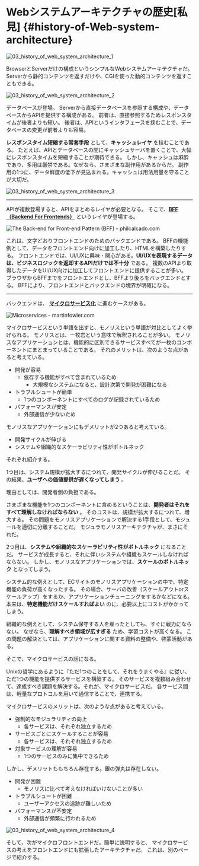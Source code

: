 # Webシステムアーキテクチャの歴史[私見] {#history-of-Web-system-architecture}

![03_history_of_web_system_architecture_1](../../assets/images/drawio/03_history_of_web_system_architecture_1.png)

BrowserとServerだけの構成というシンプルなWebシステムアーキテクチャだ。
Serverから静的コンテンツを返すだけや、CGIを使った動的コンテンツを返すこともできる。

![03_history_of_web_system_architecture_2](../../assets/images/drawio/03_history_of_web_system_architecture_2.png)

データベースが登場。
Serverから直接データベースを参照する構成や、データベースからAPIを提供する構成がある。
前者は、直接参照するためレスポンスタイムが後者よりも短い。
後者は、APIというインタフェースを挟むことで、データベースの変更が前者よりも容易。

**レスポンスタイム短縮する常套手段** として、**キャッシュレイヤ** を挟むことである。
たとえば、APIとデータベースの間にキャッシュサーバを置くことで、大幅にレスポンスタイムを短縮することが期待できる。
しかし、キャッシュは麻酔であり、多用は厳禁である。なぜなら、さまざまな副作用があるからだ。
副作用の1つに、データ鮮度の低下が見込まれる。キャッシュは用法用量を守ることが大切だ。

![03_history_of_web_system_architecture_3](../../assets/images/drawio/03_history_of_web_system_architecture_3.png)

---- 

APIが複数登場すると、APIをまとめるレイヤが必要となる。
そこで、**[BFF（Backend For Frontends）](https://philcalcado.com/2015/09/18/the_back_end_for_front_end_pattern_bff.html)** というレイヤが登場する。

<!-- textlint-disable -->

![<a href="https://philcalcado.com/2015/09/18/the_back_end_for_front_end_pattern_bff.html">The Back-end for Front-end Pattern (BFF) - philcalcado.com</a>](https://philcalcado.com/img/2015-09-back-end-for-front-end-pattern/sc-bff-1.png)

<!-- textlint-enable -->

これは、文字どおりフロントエンドのためのバックエンドである。
BFFの機能例として、データをフロントエンド向けに加工したり、HTMLを構築したりする。
フロントエンドでは、UI/UXに興味・関心がある。**UI/UXを表現するデータは、ビジネスロジックを返却するAPIだけでは不十分** である。
複数のAPIより取得したデータをUI/UX向けに加工してフロントエンドに提供することが多い。
ブラウザからBFFまでをフロントエンドとし、BFFより後ろをバックエンドとする。
BFFにより、フロントエンドとバックエンドの境界が明確になる。

---- 

バックエンドは、 **[マイクロサービス化](https://martinfowler.com/articles/microservices.html)** に進むケースがある。

<!-- textlint-disable -->

![<a href="https://martinfowler.com/articles/microservices.html">Microservices - martinfowler.com</a>](https://martinfowler.com/articles/microservices/images/decentralised-data.png)

<!-- textlint-enable -->

マイクロサービスという単語を出すと、モノリスという単語が対比としてよく挙げられる。
モノリスとは、一枚岩という意味で解釈されることが多い。
モノリスなアプリケーションとは、機能的に区別できるサービスすべてが一枚のコンポーネントにまとまっていることである。
それのメリットは、次のような点があると考えている。

* 開発が容易
  * 依存する機能がすべて含まれているため
    * 大規模なシステムになると、設計次第で開発が困難になる
* トラブルシュートが簡単
  * 1つのコンポーネントにすべてのログが記録されているため
* パフォーマンスが安定
  * 外部通信が少ないため

モノリスなアプリケーションにもデメリットが2つあると考えている。

* 開発サイクルが伸びる
* システムや組織的なスケーラビリティ性がボトルネック

それぞれ紹介する。

1つ目は、システム規模が拡大するにつれて、開発サイクルが伸びることだ。
その結果、**ユーザへの価値提供が遅くなってしまう** 。
<!-- textlint-disable -->
理由としては、開発者側の負担である。
<!-- textlint-enable -->
さまざまな機能を1つのコンポーネントに含めるということは、**開発者はそれをすべて理解しなければならない** 。
そのコストは、規模が拡大するにつれて、増大する。
その問題をモノリスアプリケーションで解決する1手段として、モジュールを適切に分離することだ。
モジュラモノリスアーキテクチャが、まさにそれだ。

2つ目は、**システムや組織的なスケーラビリティ性がボトルネック** になることだ。
サービスが成長すると、それに伴いシステムや組織もスケールしなければならない。
しかし、モノリスなアプリケーションでは、**スケールのボトルネック** となってしまう。

システム的な例えとして、ECサイトのモノリスアプリケーションの中で、特定機能の負荷が高くなったする。
その場合、サーバの改善（スケールアウトorスケールアップ）をするか、アプリケーションチューニングをするかなどになる。
本来は、**特定機能だけスケールすればよい** のに、必要以上にコストがかかってしまう。

組織的な例えとして、システム保守する人を雇ったとしても、すぐに戦力にならない。
なぜなら、**理解すべき領域が広すぎる** ため、学習コストが高くなる。
この問題の解決としては、アプリケーションに関する資料の整備や、啓蒙活動がある。

そこで、マイクロサービスの話になる。

Unixの哲学にあるように『ただ1つのことをして、それをうまくやる』に従い、ただ1つの機能を提供するサービスを構築する。
そのサービスを複数組み合わせて、達成すべき課題を解決する。それが、マイクロサービスだ。
各サービス間は、軽量なプロトコルを用いて通信することで、連携する。

マイクロサービスのメリットは、次のような点があると考えている。

* 強制的なモジュラリティの向上
  * 各サービスは、それぞれ独立するため
* サービスごとにスケールすることが容易
  * 各サービスは、それぞれ独立するため
* 対象サービスの理解が容易
  * 1つのサービスのみに集中できるため

しかし、デメリットももちろん存在する。銀の弾丸は存在しない。

* 開発が困難
  * モノリスに比べて考えなければいけないことが多い
* トラブルシュートが困難
  * ユーザーアクセスの追跡が難しいため
* パフォーマンスが不安定
  * 外部通信が頻繁に行われるため

![03_history_of_web_system_architecture_4](../../assets/images/drawio/03_history_of_web_system_architecture_4.png)

そして、次がマイクロフロントエンドだ。簡単に説明すると、
マイクロサービスの考えをフロントエンドにも拡張したアーキテクチャだ。
これは、別のページで紹介する。